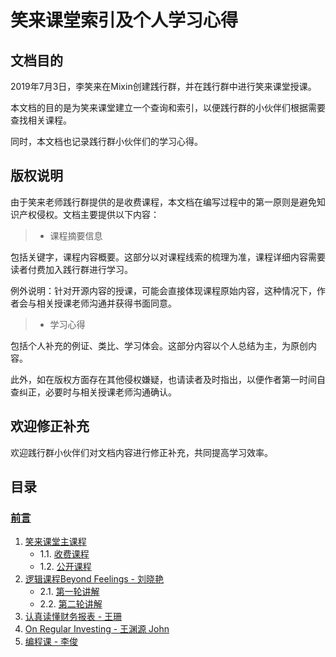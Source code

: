 # 笑来课堂索引及个人学习心得

## 文档目的
2019年7月3日，李笑来在Mixin创建践行群，并在践行群中进行笑来课堂授课。

本文档的目的是为笑来课堂建立一个查询和索引，以便践行群的小伙伴们根据需要查找相关课程。

同时，本文档也记录践行群小伙伴们的学习心得。

## 版权说明
由于笑来老师践行群提供的是收费课程，本文档在编写过程中的第一原则是避免知识产权侵权。文档主要提供以下内容：
> * 课程摘要信息
> 
包括关键字，课程内容概要。这部分以对课程线索的梳理为准，课程详细内容需要读者付费加入践行群进行学习。

例外说明：针对开源内容的授课，可能会直接体现课程原始内容，这种情况下，作者会与相关授课老师沟通并获得书面同意。
> * 学习心得
> 
包括个人补充的例证、类比、学习体会。这部分内容以个人总结为主，为原创内容。

此外，如在版权方面存在其他侵权嫌疑，也请读者及时指出，以便作者第一时间自查纠正，必要时与相关授课老师沟通确认。

## 欢迎修正补充
欢迎践行群小伙伴们对文档内容进行修正补充，共同提高学习效率。

## 目录

### [前言](README.md)

1. [笑来课堂主课程](xiaolai-main-course)
    - 1.1. [收费课程](xiaolai-main-course-private)
    - 1.2. [公开课程](xiaolai-main-course-public)    
2. [逻辑课程Beyond Feelings - 刘晓艳](beyond-feelings)
    - 2.1. [第一轮讲解](beyond-feelings-round1)
    - 2.2. [第二轮讲解](beyond-feelings-round2)    
3. [认真读懂财务报表 - 王珊](financial-statements)
4. [On Regular Investing - 王渊源 John](CHAPTER.03.md)
5. [编程课 - 李俊](CHAPTER.04.md)
